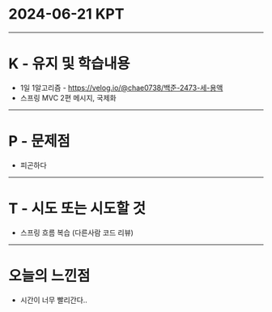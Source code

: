 # 2024-06-21 KPT
---
# K - 유지 및 학습내용
- 1일 1알고리즘 - https://velog.io/@chae0738/백준-2473-세-용액
- 스프링 MVC 2편 메시지, 국제화


---
# P - 문제점
- 피곤하다

---
# T - 시도 또는 시도할 것
- 스프링 흐름 복습 (다른사람 코드 리뷰)

---
# 오늘의 느낀점
- 시간이 너무 빨리간다..
